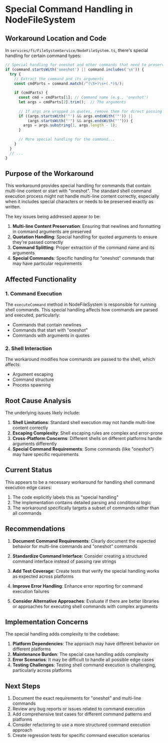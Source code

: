 # Special Command Handling in NodeFileSystem

## Workaround Location and Code

In `services/fs/FileSystemService/NodeFileSystem.ts`, there's special handling for certain command types:

```typescript
// Special handling for oneshot and other commands that need to preserve multi-line content
if (command.startsWith('oneshot') || command.includes('\n')) {
  try {
    // Extract the command and its arguments
    const cmdParts = command.match(/^(\S+)\s+(.*)$/);
    
    if (cmdParts) {
      const cmd = cmdParts[1]; // Command name (e.g., 'oneshot')
      let args = cmdParts[2].trim();  // The arguments
      
      // If args are wrapped in quotes, remove them for direct passing
      if ((args.startsWith('"') && args.endsWith('"')) || 
          (args.startsWith("'") && args.endsWith("'"))) {
        args = args.substring(1, args.length - 1);
      }
      
      // More special handling for the command...
    }
  }
  // ...
}
```

## Purpose of the Workaround

This workaround provides special handling for commands that contain multi-line content or start with "oneshot". The standard shell command execution process might not handle multi-line content correctly, especially when it includes special characters or needs to be preserved exactly as written.

The key issues being addressed appear to be:

1. **Multi-line Content Preservation**: Ensuring that newlines and formatting in command arguments are preserved
2. **Quotation Handling**: Special handling for quoted arguments to ensure they're passed correctly
3. **Command Splitting**: Proper extraction of the command name and its arguments
4. **Special Commands**: Specific handling for "oneshot" commands that may have particular requirements

## Affected Functionality

### 1. Command Execution

The `executeCommand` method in NodeFileSystem is responsible for running shell commands. This special handling affects how commands are parsed and executed, particularly:
- Commands that contain newlines
- Commands that start with "oneshot"
- Commands with arguments in quotes

### 2. Shell Interaction

The workaround modifies how commands are passed to the shell, which affects:
- Argument escaping
- Command structure
- Process spawning

## Root Cause Analysis

The underlying issues likely include:

1. **Shell Limitations**: Standard shell execution may not handle multi-line content correctly
2. **Escaping Complexity**: Shell escaping rules are complex and error-prone
3. **Cross-Platform Concerns**: Different shells on different platforms handle arguments differently
4. **Special Command Requirements**: Some commands (like "oneshot") may have specific requirements

## Current Status

This appears to be a necessary workaround for handling shell command execution edge cases:

1. The code explicitly labels this as "special handling"
2. The implementation contains detailed parsing and conditional logic
3. The workaround specifically targets a subset of commands rather than all commands

## Recommendations

1. **Document Command Requirements**: Clearly document the expected behavior for multi-line commands and "oneshot" commands

2. **Standardize Command Interface**: Consider creating a structured command interface instead of passing raw strings

3. **Add Test Coverage**: Create tests that verify the special handling works as expected across platforms

4. **Improve Error Handling**: Enhance error reporting for command execution failures

5. **Consider Alternative Approaches**: Evaluate if there are better libraries or approaches for executing shell commands with complex arguments

## Implementation Concerns

The special handling adds complexity to the codebase:

1. **Platform Dependencies**: The approach may have different behavior on different platforms
2. **Maintenance Burden**: The special case handling adds complexity
3. **Error Scenarios**: It may be difficult to handle all possible edge cases
4. **Testing Challenges**: Testing shell command execution is challenging, particularly across platforms

## Next Steps

1. Document the exact requirements for "oneshot" and multi-line commands
2. Review any bug reports or issues related to command execution
3. Add comprehensive test cases for different command patterns and platforms
4. Consider refactoring to use a more structured command execution approach
5. Create regression tests for specific command execution scenarios 
